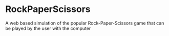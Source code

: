 # RockPaperScissors
A web based simulation of the popular Rock-Paper-Scissors game that can be played by the user with the computer
